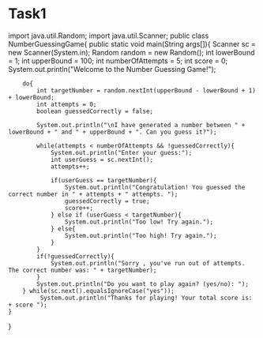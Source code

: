 # Task1
import java.util.Random;
import java.util.Scanner;
public class NumberGuessingGame{
    public static void main(String args[]){
        Scanner sc = new Scanner(System.in);
        Random random = new Random();
        int lowerBound = 1;
        int upperBound = 100;
        int numberOfAttempts = 5;
        int score =  0;
        System.out.println("Welcome to the Number Guessing Game!");

        do{
            int targetNumber = random.nextInt(upperBound - lowerBound + 1) + lowerBound;
            int attempts = 0;
            boolean guessedCorrectly = false;

            System.out.println("\nI have generated a number between " + lowerBound + " and " + upperBound + ". Can you guess it?");

            while(attempts < numberOfAttempts && !guessedCorrectly){
                System.out.println("Enter your guess:");
                int userGuess = sc.nextInt();
                attempts++;

                if(userGuess == targetNumber){
                    System.out.println("Congratulation! You guessed the correct number in " + attempts + " attempts. ");
                    guessedCorrectly = true;
                    score++;
                } else if (userGuess < targetNumber){
                    System.out.println("Too low! Try again.");
                } else{
                    System.out.println("Too high! Try again.");
                }
            }
            if(!guessedCorrectly){
                System.out.println("Sorry , you've run out of attempts. The correct number was: " + targetNumber);
            }
            System.out.println("Do you want to play again? (yes/no): ");
        } while(sc.next().equalsIgnoreCase("yes"));
             System.out.println("Thanks for playing! Your total score is: + score ");
    }
}

